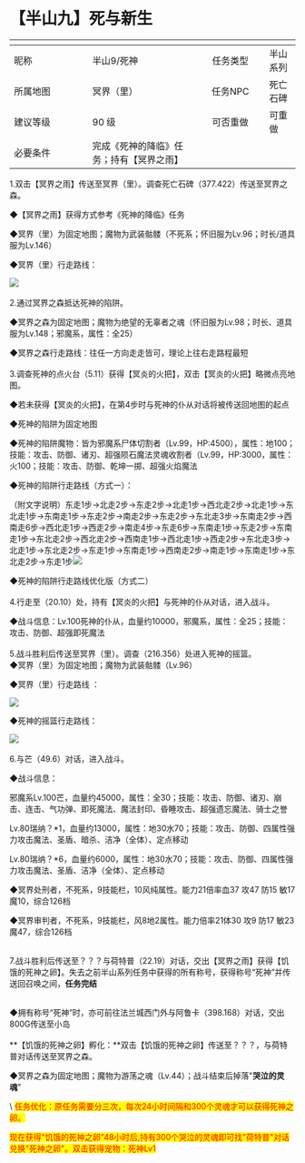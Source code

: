 # 【半山九】死与新生

<table data-header-hidden><thead><tr><th width="122"></th><th></th><th width="105" align="center"></th><th></th></tr></thead><tbody><tr><td>昵称</td><td>半山9/死神</td><td align="center">任务类型</td><td>半山系列</td></tr><tr><td>所属地图</td><td>冥界（里）</td><td align="center">任务NPC</td><td>死亡石碑</td></tr><tr><td>建议等级</td><td>90 级</td><td align="center">可否重做</td><td>可重做</td></tr><tr><td>必要条件</td><td>完成《死神的降临》任务；持有【冥界之雨】</td><td align="center"></td><td></td></tr></tbody></table>

1.双击【冥界之雨】传送至冥界（里）。调查死亡石碑（377.422）传送至冥界之森。

◆【冥界之雨】获得方式参考《死神的降临》任务

◆冥界（里）为固定地图；魔物为武装骷髅（不死系；怀旧服为Lv.96；时长/道具服为Lv.146）

◆冥界（里）行走路线：

![](http://www.molibaike.com/Attachment/Download?path=/201602/04/3630a56b-9982-4312-b997-f3e07ca847df)\
\
2.通过冥界之森抵达死神的陷阱。

◆冥界之森为固定地图；魔物为绝望的无辜者之魂（怀旧服为Lv.98；时长、道具服为Lv.148；邪魔系，属性：全25）

◆冥界之森行走路线：往任一方向走走皆可，理论上往右走路程最短\
\
3.调查死神的点火台（5.11）获得【冥炎的火把】，双击【冥炎的火把】略微点亮地图。

◆若未获得【冥炎的火把】，在第4步时与死神的仆从对话将被传送回地图的起点

◆死神的陷阱为固定地图

◆死神的陷阱魔物：皆为邪魔系尸体切割者（Lv.99，HP:4500），属性：地100；技能：攻击、防御、诸刃、超强陨石魔法灵魂收割者（Lv.99，HP:3000，属性：火100；技能：攻击、防御、乾坤一掷、超强火焰魔法

◆死神的陷阱行走路线（方式一）：

（附文字说明）东走1步→北走2步→东走2步→北走1步→西北走2步→北走1步→东北走1步→东南走1步→东走2步→南走2步→东走2步→东北走3步→东南走2步→西南走6步→西北走1步→西走2步→南走4步→东走6步→东南走1步→东走2步→东南走1步→东北走2步→西北走2步→西南走1步→西北走1步→西走2步→东北走3步→北走1步→东北走2步→东走1步→东南走1步→西南走2步→南走1步→东南走1步→东北走2步→东走1步![](http://www.molibaike.com/Attachment/Download?path=/201602/04/0fdc1eee-1e48-4863-a755-4183339d3c18)

◆死神的陷阱行走路线优化版（方式二）\
\
4.行走至（20.10）处，持有【冥炎的火把】与死神的仆从对话，进入战斗。

◆战斗信息：Lv.100死神的仆从，血量约10000，邪魔系，属性：全25；技能：攻击、防御、超强即死魔法\
\
5.战斗胜利后传送至冥界（里）。调查（216.356）处进入死神的摇篮。\
◆冥界（里）为固定地图；魔物为武装骷髅（Lv.96）

◆冥界（里）行走路线 ：

![](http://www.molibaike.com/Attachment/Download?path=/201605/03/e6dd6a7d-6c78-49f8-b2f8-721b34a5c569)

◆死神的摇篮行走路线：

![](http://www.molibaike.com/Attachment/Download?path=/201602/04/3f6a172a-57c8-41cf-85c0-e430fa5cd710)\
\
6.与芒（49.6）对话，进入战斗。

◆战斗信息：

邪魔系Lv.100芒，血量约45000，属性：全30；技能：攻击、防御、诸刃、崩击、连击、气功弹、即死魔法、魔法封印、昏睡攻击、超强遗忘魔法、骑士之誉

Lv.80瑞纳？\*1，血量约13000，属性：地30水70；技能：攻击、防御、四属性强力攻击魔法、圣盾、暗杀、洁净（全体）、定点移动

Lv.80瑞纳？\*6，血量约6000，属性：地30水70；技能：攻击、防御、四属性强力攻击魔法、圣盾、洁净（全体）、定点移动

◆冥界处刑者，不死系，9技能栏，10风纯属性。能力21倍率血37 攻47 防15 敏17 魔10，综合126档

◆冥界审判者，不死系，9技能栏，风8地2属性。能力倍率21体30 攻9 防17 敏23 魔47，综合126档

\
7.战斗胜利后传送至？？？与荷特普（22.19）对话，交出【冥界之雨】获得【饥饿的死神之卵】。失去之前半山系列任务中获得的所有称号，获得称号“死神”并传送回召唤之间，**任务完结**

\
◆拥有称号“死神”时，亦可前往法兰城西门外与阿鲁卡（398.168）对话，交出800G传送至小岛\
\
**【饥饿的死神之卵】孵化：**双击【饥饿的死神之卵】传送至？？？，与荷特普对话传送至冥界之森。

◆冥界之森为固定地图；魔物为游荡之魂（Lv.44）；战斗结束后掉落"**哭泣的灵魂**"

\ <mark style="color:red;">任务优化：原任务需要分三次，每次24小时间隔和300个灵魂才可以获得死神之卵。</mark>&#x20;

<mark style="color:red;">现在获得"饥饿的死神之卵"48小时后,持有300个哭泣的灵魂即可找"荷特普"对话兑换"死神之卵"。双击获得宠物：死神Lv1</mark>

